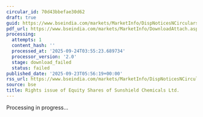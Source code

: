 ```yaml
---
circular_id: 70d43bbefae30d62
draft: true
guid: https://www.bseindia.com/markets/MarketInfo/DispNoticesNCirculars.aspx?Noticeid={CED3CEF4-06CF-476B-9CBF-C71B6F8F61AF}&noticeno=20250923-3&dt=09/23/2025&icount=3&totcount=84&flag=0
pdf_url: https://www.bseindia.com/markets/MarketInfo/DownloadAttach.aspx?id=20250923-3&attachedId=
processing:
  attempts: 1
  content_hash: ''
  processed_at: '2025-09-24T03:55:23.689734'
  processor_version: '2.0'
  stage: download_failed
  status: failed
published_date: '2025-09-23T05:56:19+00:00'
rss_url: https://www.bseindia.com/markets/MarketInfo/DispNoticesNCirculars.aspx?Noticeid={CED3CEF4-06CF-476B-9CBF-C71B6F8F61AF}&noticeno=20250923-3&dt=09/23/2025&icount=3&totcount=84&flag=0
source: bse
title: Rights issue of Equity Shares of Sunshield Chemicals Ltd.
---
```


Processing in progress...